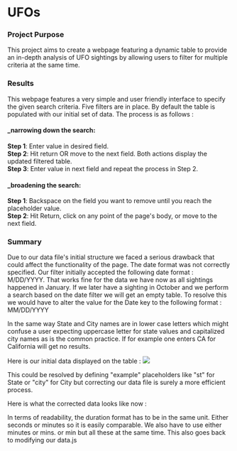 # UFOs

### Project Purpose 
This project aims to create a webpage featuring a dynamic table to provide an in-depth analysis of UFO sightings by allowing users to filter for multiple criteria at the same time. 

### Results
This webpage features a very simple and user friendly interface to specify the given search criteria. Five filters are in place. By default the table is populated with our initial set of data. The process is as follows : 

#### _narrowing down the search: 
**Step 1**: Enter value in desired field. \
**Step 2**: Hit return OR move to the next field. Both actions display the updated filtered table. \
**Step 3**: Enter value in next field and repeat the process in Step 2. 


#### _broadening the search: 
**Step 1**: Backspace on the field you want to remove until you reach the placeholder value. \
**Step 2**: Hit Return, click on any point of the page's body, or move to the next field. 

### Summary 

Due to our data file's initial structure we faced a serious drawback that could affect the functionality of the page. The date format was not correctly specified. Our filter initially accepted the following date format : M/DD/YYYY. That works fine for the data we have now as all sightings happened in January. If we later have a sighting in October and we perform a search based on the date filter we will get an empty table. To resolve this we would have to alter the value for the Date key to the following format : MM/DD/YYYY

In the same way State and City names are in lower case letters which might confuse a user expecting uppercase letter for state values and capitalized city names as is the common practice. If for example one enters CA for California will get no results.

Here is our initial data displayed on the table :
![](images/before.png)

This could be resolved by defining "example" placeholders like "st" for State or "city" for City but correcting our data file is surely a more efficient process. 

Here is what the corrected data looks like now : 


In terms of readability, the duration format has to be in the same unit. Either seconds or minutes so it is easily comparable. We also have to use either minutes or mins. or min but all these at the same time. This also goes back to modifying our data.js


